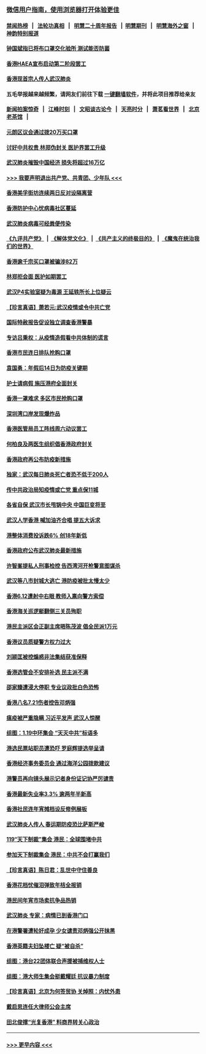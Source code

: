 ### [微信用户指南，使用浏览器打开体验更佳](https://github.com/gfw-breaker/banned-news1/blob/master/indexes/wechat-guide.md?t=0)
#### [禁闻热榜](热点新闻.md?t=0)  &nbsp;&nbsp;|&nbsp;&nbsp; [法轮功真相](https://github.com/gfw-breaker/truth/blob/master/README.md?t=0) &nbsp;&nbsp;|&nbsp;&nbsp; [明慧二十周年报告](https://github.com/gfw-breaker/mh-reports/blob/master/README.md?t=0) &nbsp;&nbsp;|&nbsp;&nbsp;[明慧期刊](https://github.com/gfw-breaker/mh-qikan) &nbsp;&nbsp;|&nbsp;&nbsp; [明慧海外之窗](https://github.com/gfw-breaker/mh-news/blob/master/README.md?t=0) &nbsp;&nbsp;|&nbsp;&nbsp; [神韵特别报道](https://github.com/gfw-breaker/mh-news/blob/master/shenyun.md?t=0)
#### [钟国斌指已将布口罩交化验所 测试能否防菌](../pages/nsc415/n11842783.md?t=02041811) 
#### [香港HAEA宣布启动第二阶段罢工](../pages/nsc415/n11842723.md?t=02041811) 
#### [香港现首宗人传人武汉肺炎](../pages/nsc415/n11842766.md?t=02041811) 
#### 五毛举报越来越频繁，请网友们前往下载 [一键翻墙软件](https://github.com/gfw-breaker/ssr-accounts)，并将此项目推荐给亲友
#### [新闻拍案惊奇](https://github.com/gfw-breaker/banned-news1/blob/master/pages/link4.md) &nbsp;&nbsp;|&nbsp;&nbsp; [江峰时刻](https://github.com/gfw-breaker/banned-news1/blob/master/pages/link4.md) &nbsp;&nbsp;|&nbsp;&nbsp; [文昭谈古论今](https://github.com/gfw-breaker/banned-news1/blob/master/pages/link4.md) &nbsp;&nbsp;|&nbsp;&nbsp; [天亮时分](https://github.com/gfw-breaker/banned-news1/blob/master/pages/link4.md) &nbsp;&nbsp;|&nbsp;&nbsp; [萧茗看世界](https://github.com/gfw-breaker/banned-news1/blob/master/pages/link4.md) &nbsp;&nbsp;|&nbsp;&nbsp; [北京老茶馆](https://github.com/gfw-breaker/banned-news1/blob/master/pages/link4.md) &nbsp;&nbsp;|&nbsp;&nbsp; 
#### [元朗区议会通过拨20万买口罩](../pages/nsc415/n11842754.md?t=02041811) 
#### [讨好中共权贵 林郑伪封关 医护界罢工升级](../pages/nsc415/n11842359.md?t=02041811) 
#### [武汉肺炎摧毁中国经济 损失将超过16万亿](../pages/nsc415/n11839723.md?t=02041811) 
#### [>>> 我要声明退出共产党、共青团、少年队 <<<](https://github.com/begood0513/goodnews/blob/master/quit/letter.md) 
#### [香港美孚街坊连续两日反对设隔离营](../pages/nsc415/n11839962.md?t=02041811) 
#### [香港防护中心忧病毒社区蔓延](../pages/nsc415/n11839933.md?t=02041811) 
#### [武汉肺炎病毒可经粪便传染](../pages/nsc415/n11839939.md?t=02041811) 
#### [《九评共产党》](https://github.com/begood0513/9ping.md/blob/master/README.md) &nbsp;|&nbsp; [《解体党文化》](../../../../jtdwh.md/blob/master/README.md)  &nbsp;|&nbsp; [《共产主义的终极目的》](../../../../gczydzjmd.md/blob/master/README.md) &nbsp;|&nbsp; [《魔鬼在统治我们的世界》](../../../../mgztzwmdsj.md/blob/master/README.md) 
#### [香港逾千宗买口罩被骗涉82万](../pages/nsc415/n11839914.md?t=02041811) 
#### [林郑拒会面 医护如期罢工](../pages/nsc415/n11839892.md?t=02041811) 
#### [武汉P4实验室疑为毒源 王延轶所长上位疑云](../pages/nsc415/n11835543.md?t=02041811) 
#### [【珍言真语】萧若元:武汉疫情或令中共亡党](../pages/nsc415/n11829394.md?t=02041811) 
#### [国际特赦报告促设独立调查香港警暴](../pages/nsc415/n11833845.md?t=02041811) 
#### [专访吕秉权：从疫情造假看中共体制的谎言](../pages/nsc415/n11833813.md?t=02041811) 
#### [香港市民连日排队抢购口罩](../pages/nsc415/n11833794.md?t=02041811) 
#### [袁国勇：年假后14日为防疫关键期](../pages/nsc415/n11831088.md?t=02041811) 
#### [护士请病假 施压港府全面封关](../pages/nsc415/n11831030.md?t=02041811) 
#### [香港一罩难求 多区市民抢购口罩](../pages/nsc415/n11831002.md?t=02041811) 
#### [深圳湾口岸发现爆炸品](../pages/nsc415/n11828802.md?t=02041811) 
#### [香港医管局员工阵线周六动议罢工](../pages/nsc415/n11828762.md?t=02041811) 
#### [何柏良及两医生组织倡香港政府封关](../pages/nsc415/n11828749.md?t=02041811) 
#### [香港政府再公布防疫新措施](../pages/nsc415/n11828716.md?t=02041811) 
#### [独家：武汉每日肺炎死亡者恐不低于200人](../pages/nsc415/n11828240.md?t=02041811) 
#### [传中共政治局知疫情或亡党 重点保11城](../pages/nsc415/n11828145.md?t=02041811) 
#### [各省自保 武汉市长甩锅中央 中国巨变将至](../pages/nsc415/n11828021.md?t=02041811) 
#### [武汉人学香港 喊加油齐合唱 提五大诉求](../pages/nsc415/n11827046.md?t=02041811) 
#### [港整体消费投诉跌6% 创18年新低](../pages/nsc415/n11817280.md?t=02041811) 
#### [香港政府公布武汉肺炎最新措施](../pages/nsc415/n11817152.md?t=02041811) 
#### [许智峯提私人刑事检控 告西湾河开枪警意图谋杀](../pages/nsc415/n11817132.md?t=02041811) 
#### [武汉等八市封城大逃亡 港防疫被批太慢太少](../pages/nsc415/n11817058.md?t=02041811) 
#### [香港6.12遭射中右眼 教师入禀向警方索偿](../pages/nsc415/n11814678.md?t=02041811) 
#### [香港海关巡逻艇翻侧三关员殉职](../pages/nsc415/n11814604.md?t=02041811) 
#### [港民主派区会正副主席晤陈茂波 倡全民派1万元](../pages/nsc415/n11814582.md?t=02041811) 
#### [香港议员质疑警方权力过大](../pages/nsc415/n11814560.md?t=02041811) 
#### [刘颕匡被控煽惑非法集结获准保释](../pages/nsc415/n11811727.md?t=02041811) 
#### [香港选管会不安排补选 民主派不满](../pages/nsc415/n11811691.md?t=02041811) 
#### [邵家臻遭浸大停职 专业议政批白色恐怖](../pages/nsc415/n11811670.md?t=02041811) 
#### [香港八名7.21伤者控告邓炳强](../pages/nsc415/n11811623.md?t=02041811) 
#### [瘟疫被严重隐瞒 习近平发声 武汉人惊醒](../pages/nsc415/n11811186.md?t=02041811) 
#### [组图：1.19中环集会 “天灭中共”标语多](../pages/nsc415/n11809514.md?t=02041811) 
#### [港选民票站职员遭恐吓 罗庭辉提选举呈请](../pages/nsc415/n11808914.md?t=02041811) 
#### [香港经济事务委员会 通过海洋公园拨款建议](../pages/nsc415/n11808906.md?t=02041811) 
#### [港警员再向镜头展示记者身份证记协严厉谴责](../pages/nsc415/n11808888.md?t=02041811) 
#### [香港最新失业率3.3% 逾两年半新高](../pages/nsc415/n11808887.md?t=02041811) 
#### [香港社民连年宵摊档设反修例展板](../pages/nsc415/n11808857.md?t=02041811) 
#### [武汉肺炎人传人 春运期防疫恐比萨斯严峻](../pages/nsc415/n11808739.md?t=02041811) 
#### [119“天下制裁”集会 港民：全球围堵中共](../pages/nsc415/n11806318.md?t=02041811) 
#### [参加天下制裁集会 港民：中共不会打赢我们](../pages/nsc415/n11806596.md?t=02041811) 
#### [【珍言真语】陈日君：乱世中守住善良](../pages/nsc415/n11806247.md?t=02041811) 
#### [香港花档忧催泪弹致年桔全报销](../pages/nsc415/n11806130.md?t=02041811) 
#### [港民间年宵市场卖抗争品热销](../pages/nsc415/n11806073.md?t=02041811) 
#### [武汉肺炎 专家：病情已到香港门口](../pages/nsc415/n11806020.md?t=02041811) 
#### [在港警署遭轮奸成孕 少女谴责邓炳强公开抹黑](../pages/nsc415/n11805981.md?t=02041811) 
#### [香港英籍夫妇坠楼亡 疑“被自杀”](../pages/nsc415/n11805937.md?t=02041811) 
#### [组图：港台22团体联合声援被捕维权人士](../pages/nsc415/n11801834.md?t=02041811) 
#### [组图：港大师生集会挺戴耀廷 抗议暴力制度](../pages/nsc415/n11799298.md?t=02041811) 
#### [【珍言真语】北京为何签贸协 关焯照：内忧外患](../pages/nsc415/n11799790.md?t=02041811) 
#### [戴启思连任大律师公会主席](../pages/nsc415/n11799306.md?t=02041811) 
#### [田北俊撑“光复香港” 料商界转关心政治](../pages/nsc415/n11799287.md?t=02041811) 

----
#### [ >>> 更早内容 <<< ](../indexes/nsc415-earlier.md)
